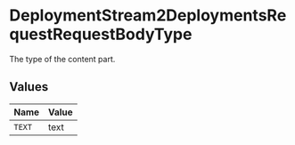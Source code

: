 # DeploymentStream2DeploymentsRequestRequestBodyType

The type of the content part.


## Values

| Name   | Value  |
| ------ | ------ |
| `TEXT` | text   |